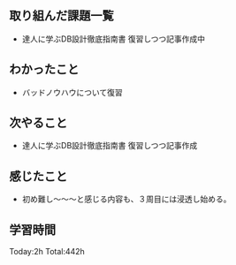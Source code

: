 ## 取り組んだ課題一覧
- 達人に学ぶDB設計徹底指南書 復習しつつ記事作成中

## わかったこと
- バッドノウハウについて復習
  
## 次やること
- 達人に学ぶDB設計徹底指南書 復習しつつ記事作成

## 感じたこと
- 初め難し〜〜〜と感じる内容も、３周目には浸透し始める。

## 学習時間
Today:2h
Total:442h
